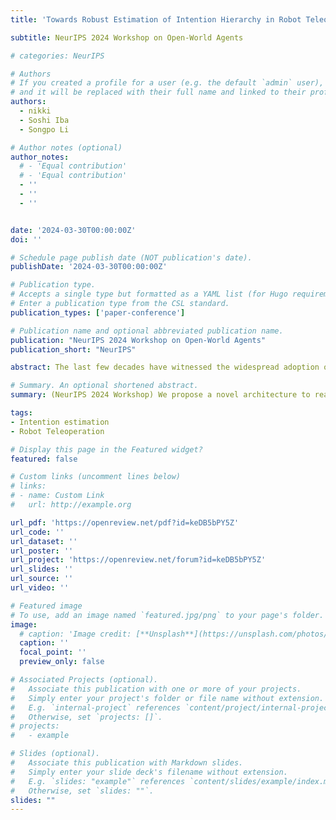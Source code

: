 ```yaml
---
title: 'Towards Robust Estimation of Intention Hierarchy in Robot Teleoperation'

subtitle: NeurIPS 2024 Workshop on Open-World Agents

# categories: NeurIPS

# Authors
# If you created a profile for a user (e.g. the default `admin` user), write the username (folder name) here
# and it will be replaced with their full name and linked to their profile.
authors:
  - nikki
  - Soshi Iba
  - Songpo Li

# Author notes (optional)
author_notes:
  # - 'Equal contribution'
  # - 'Equal contribution'
  - ''
  - ''
  - ''


date: '2024-03-30T00:00:00Z'
doi: ''

# Schedule page publish date (NOT publication's date).
publishDate: '2024-03-30T00:00:00Z'

# Publication type.
# Accepts a single type but formatted as a YAML list (for Hugo requirements).
# Enter a publication type from the CSL standard.
publication_types: ['paper-conference']

# Publication name and optional abbreviated publication name.
publication: "NeurIPS 2024 Workshop on Open-World Agents"
publication_short: "NeurIPS"

abstract: The last few decades have witnessed the widespread adoption of robot teleoperation across a myriad of real-world domains, including manufacturing, healthcare, military, and beyond. It has been recognized as an effective approach to assist humans in remotely tackling tasks that pose significant challenges and risks when undertaken alone. To improve the efficiency of collaboration between human and robot in teleoperated systems, it is essential to facilitate the robot to precisely infer human intentions. In this work, we introduce RoHIE, a novel architecture designed to reason about the intentions of the human partner at different levels of granularity. In particular, it leverages non-verbal observations that capture the motion and gaze information in shared autonomy, and learns a flexible intention hierarchy to categorize the relationship between low-level action primitives and higher-level task goals, thereby enabling robust inference. Moreover, by learning a compact representation in the embedding space, our framework captures the latent structural information of human behaviors from human partners' demonstrations, empowering the robot to robustly and accurately estimate the intention of new human companions. We further collect a teleoperation dataset featuring different human participants engaged in a variety of building block assembly tasks, and rigorously validate the efficacy of our approach against baseline methods with various evaluation metrics.

# Summary. An optional shortened abstract.
summary: (NeurIPS 2024 Workshop) We propose a novel architecture to reason about the intentions of the human partner in assistive robot teleoperation through non-verbal observations.

tags: 
- Intention estimation
- Robot Teleoperation

# Display this page in the Featured widget?
featured: false

# Custom links (uncomment lines below)
# links:
# - name: Custom Link
#   url: http://example.org

url_pdf: 'https://openreview.net/pdf?id=keDB5bPY5Z'
url_code: ''
url_dataset: ''
url_poster: ''
url_project: 'https://openreview.net/forum?id=keDB5bPY5Z'
url_slides: ''
url_source: ''
url_video: ''

# Featured image
# To use, add an image named `featured.jpg/png` to your page's folder.
image:
  # caption: 'Image credit: [**Unsplash**](https://unsplash.com/photos/pLCdAaMFLTE)'
  caption: ''
  focal_point: ''
  preview_only: false

# Associated Projects (optional).
#   Associate this publication with one or more of your projects.
#   Simply enter your project's folder or file name without extension.
#   E.g. `internal-project` references `content/project/internal-project/index.md`.
#   Otherwise, set `projects: []`.
# projects:
#   - example

# Slides (optional).
#   Associate this publication with Markdown slides.
#   Simply enter your slide deck's filename without extension.
#   E.g. `slides: "example"` references `content/slides/example/index.md`.
#   Otherwise, set `slides: ""`.
slides: ""
---
```


<!-- {{% callout note %}}
Click the _Cite_ button above to demo the feature to enable visitors to import publication metadata into their reference management software.
{{% /callout %}}

{{% callout note %}}
Create your slides in Markdown - click the _Slides_ button to check out the example.
{{% /callout %}}

Add the publication's **full text** or **supplementary notes** here. You can use rich formatting such as including [code, math, and images](https://docs.hugoblox.com/content/writing-markdown-latex/). -->